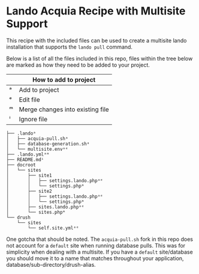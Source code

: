Lando Acquia Recipe with Multisite Support
==========================================

This recipe with the included files can be used to create a multisite lando installation that supports the `lando pull` command.

Below is a list of all the files included in this repo, files within the tree below are marked as how they need to be added to your project.

|   | How to add to project            |
| - | -------------------------------- |
| ᵃ | Add to project                   |
| ᵉ | Edit file                        |
| ᵐ | Merge changes into existing file |
| ⁱ | Ignore file                      |

```
├── .landoᵃ
│   ├── acquia-pull.shᵃ
│   ├── database-generation.shᵃ
│   └── multisite.envᵃᵉ
├── .lando.ymlᵃᵐ
├── README.mdⁱ
├── docroot
│   └── sites
│       ├── site1
│       │   ├── settings.lando.phpᵃᵉ
│       │   └── settings.phpᵐ
│       ├── site2
│       │   ├── settings.lando.phpᵃᵉ
│       │   └── settings.phpᵐ
│       ├── sites.lando.phpᵃᵉ
│       └── sites.phpᵐ
└── drush
    └── sites
        └── self.site.ymlᵃᵉ
```

One gotcha that should be noted. The `acquia-pull.sh` fork in this repo does not account for a `default` site when running database pulls. This was for simplicity when dealing with a multisite. If you have a `default` site/database you should move it to a name that matches throughout your application, database/sub-directory/drush-alias.
